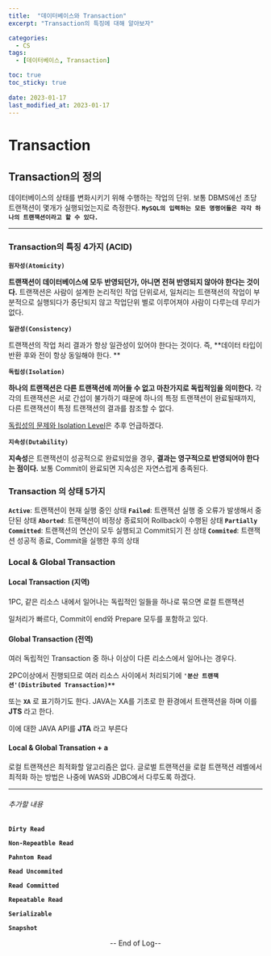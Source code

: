 ```yaml
---
title:  "데이터베이스와 Transaction" 
excerpt: "Transaction의 특징에 대해 알아보자"

categories:
  - CS
tags:
  - [데이터베이스, Transaction]

toc: true
toc_sticky: true
 
date: 2023-01-17
last_modified_at: 2023-01-17
---
```




# Transaction

## Transaction의 정의

데이터베이스의 상태를 변화시키기 위해 수행하는 작업의 단위. 보통 DBMS에선 초당 트랜잭션이 몇개가 실행되었는지로 측정한다. **`MySQL의 입력하는 모든 명령어들은 각각 하나의 트랜잭션이라고 할 수 있다.`**

------

### Transaction의 특징 4가지 (ACID)



 **`원자성(Atomicity)`**

**트랜잭션이 데이터베이스에 모두 반영되던가, 아니면 전혀 반영되지 않아야 한다는 것이다.** 트랜잭션은 사람이 설계한 논리적인 작업 단위로서, 일처리는 트랜잭션의 작업이 부분적으로 실행되다가 중단되지 않고 작업단위 별로 이루어져야 사람이 다루는데 무리가 없다.

 **`일관성(Consistency)`**

트랜잭션의 작업 처리 결과가 항상 일관성이 있어야 한다는 것이다. 즉, **데이터 타입이 반환 후와 전이 항상 동일해야 한다. **

 **`독립성(Isolation)`**

**하나의 트랜잭션은 다른 트랜잭션에 끼어들 수 없고 마찬가지로 독립적임을 의미한다.** 각각의 트랜잭션은 서로 간섭이 불가하기 때문에 하나의 특정 트랜잭션이 완료될때까지, 다른 트랜잭션이 특정 트랜잭션의 결과를 참조할 수 없다.

[독립성의 문제와 Isolation Level](https://parxism.github.io/cs/Transaction-isolation)은 추후 언급하겠다.

 **`지속성(Dutability)`**

**지속성**은 트랜잭션이 성공적으로 완료되었을 경우, **결과는 영구적으로 반영되어야 한다는 점이다.** 보통 Commit이 완료되면 지속성은 자연스럽게 충족된다.



### Transaction 의 상태 5가지

 **`Active`**: 트랜잭션이 현재 실행 중인 상태
 **`Failed`**: 트랜잭션 실행 중 오류가 발생해서 중단된 상태
 **`Aborted`**: 트랜잭션이 비정상 종료되어 Rollback이 수행된 상태
 **`Partially Committed`**: 트랜잭션의 연산이 모두 실행되고 Commit되기 전 상태
 **`Commited`**: 트랜잭션 성공적 종료, Commit을 실행한 후의 상태



### Local & Global Transaction

#### Local Transaction (지역)

1PC, 같은 리소스 내에서 일어나는 독립적인 일들을 하나로 묶으면 로컬 트랜잭션

일처리가 빠르다, Commit이 end와 Prepare 모두를 포함하고 있다.

#### Global Transaction (전역)

여러 독립적인 Transaction 중 하나 이상이 다른 리소스에서 일어나는 경우다.

2PC이상에서 진행되므로 여러 리소스 사이에서 처리되기에 **`'분산 트랜잭션'(Distributed Transaction)**`**

또는 **`XA`** 로 표기하기도 한다. JAVA는 XA를 기초로 한 환경에서 트랜잭션을 하며 이를 **JTS** 라고 한다.

이에 대한 JAVA API를 **JTA** 라고 부른다

#### Local & Global Transation + a

로컬 트랜잭션은 최적화할 알고리즘은 없다. 글로벌 트랜잭션을 로컬 트랜잭션 레벨에서 최적화 하는 방법은 나중에 WAS와 JDBC에서 다루도록 하겠다.

------

###### 추가할 내용

**`Dirty Read`**

**`Non-Repeatble Read`**

**`Pahntom Read`**



**`Read Uncommited`**

**`Read Committed`**

**`Repeatable Read`**

**`Serializable`**

**`Snapshot`**

<center> -- End of Log--  </center>

